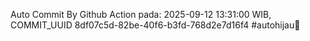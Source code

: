 Auto Commit By Github Action pada: 2025-09-12 13:31:00 WIB, COMMIT_UUID 8df07c5d-82be-40f6-b3fd-768d2e7d16f4 #autohijau🗿
